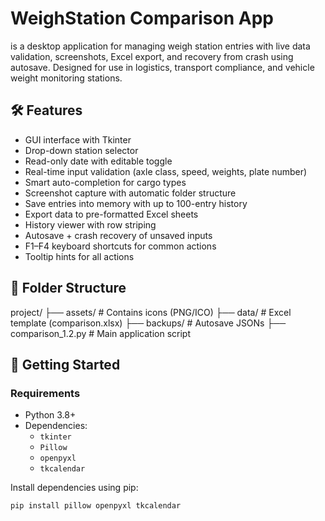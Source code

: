 # WeighStation Comparison App

is a desktop application for managing weigh station entries with live data validation, screenshots, Excel export, and recovery from crash using autosave. Designed for use in logistics, transport compliance, and vehicle weight monitoring stations.

## 🛠️ Features

- GUI interface with Tkinter
- Drop-down station selector
- Read-only date with editable toggle
- Real-time input validation (axle class, speed, weights, plate number)
- Smart auto-completion for cargo types
- Screenshot capture with automatic folder structure
- Save entries into memory with up to 100-entry history
- Export data to pre-formatted Excel sheets
- History viewer with row striping
- Autosave + crash recovery of unsaved inputs
- F1–F4 keyboard shortcuts for common actions
- Tooltip hints for all actions

## 📁 Folder Structure
project/
├── assets/ # Contains icons (PNG/ICO)
├── data/ # Excel template (comparison.xlsx)
├── backups/ # Autosave JSONs
├── comparison_1.2.py # Main application script

## 🚀 Getting Started

### Requirements

- Python 3.8+
- Dependencies:
  - `tkinter`
  - `Pillow`
  - `openpyxl`
  - `tkcalendar`

Install dependencies using pip:

```bash
pip install pillow openpyxl tkcalendar

